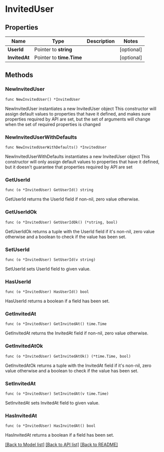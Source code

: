 # InvitedUser

## Properties

Name | Type | Description | Notes
------------ | ------------- | ------------- | -------------
**UserId** | Pointer to **string** |  | [optional] 
**InvitedAt** | Pointer to **time.Time** |  | [optional] 

## Methods

### NewInvitedUser

`func NewInvitedUser() *InvitedUser`

NewInvitedUser instantiates a new InvitedUser object
This constructor will assign default values to properties that have it defined,
and makes sure properties required by API are set, but the set of arguments
will change when the set of required properties is changed

### NewInvitedUserWithDefaults

`func NewInvitedUserWithDefaults() *InvitedUser`

NewInvitedUserWithDefaults instantiates a new InvitedUser object
This constructor will only assign default values to properties that have it defined,
but it doesn't guarantee that properties required by API are set

### GetUserId

`func (o *InvitedUser) GetUserId() string`

GetUserId returns the UserId field if non-nil, zero value otherwise.

### GetUserIdOk

`func (o *InvitedUser) GetUserIdOk() (*string, bool)`

GetUserIdOk returns a tuple with the UserId field if it's non-nil, zero value otherwise
and a boolean to check if the value has been set.

### SetUserId

`func (o *InvitedUser) SetUserId(v string)`

SetUserId sets UserId field to given value.

### HasUserId

`func (o *InvitedUser) HasUserId() bool`

HasUserId returns a boolean if a field has been set.

### GetInvitedAt

`func (o *InvitedUser) GetInvitedAt() time.Time`

GetInvitedAt returns the InvitedAt field if non-nil, zero value otherwise.

### GetInvitedAtOk

`func (o *InvitedUser) GetInvitedAtOk() (*time.Time, bool)`

GetInvitedAtOk returns a tuple with the InvitedAt field if it's non-nil, zero value otherwise
and a boolean to check if the value has been set.

### SetInvitedAt

`func (o *InvitedUser) SetInvitedAt(v time.Time)`

SetInvitedAt sets InvitedAt field to given value.

### HasInvitedAt

`func (o *InvitedUser) HasInvitedAt() bool`

HasInvitedAt returns a boolean if a field has been set.


[[Back to Model list]](../README.md#documentation-for-models) [[Back to API list]](../README.md#documentation-for-api-endpoints) [[Back to README]](../README.md)


